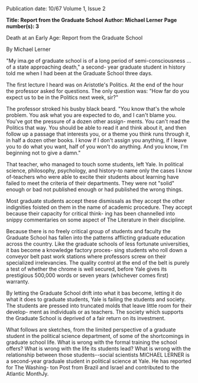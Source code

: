 Publication date: 10/67
Volume 1, Issue 2

**Title: Report from the Graduate School**
**Author: Michael Lerner**
**Page number(s): 3**

Death at an Early Age: 
Report from 
the Graduate School 

By Michael Lerner

"My ima.ge of graduate school is of a 
long period of semi-consciousness ... 
of a state approaching death," a second-
year graduate student in history told 
me when I had been at the Graduate 
School three days.


The first lecture I heard was on 
Aristotle's Politics. At the end of the 
hour the professor asked for questions. 
The only question was: "How far do 
you expect us to be in the Politics next 
week, sir?"


The professor stroked his busby black 
beard. "You know that's the whole 
problem. You ask what you are expected 
to do, and I can't blame you. You've got 
the pressure of a dozen other assign-
ments. You can't read the Politics that 
way. You should be able to read it and 
think about it, and then follow up a 
passage that interests you, or a theme 
you think runs through it, in half a 
dozen other books. I know if I don't 
assign you anything, if I leave you to do 
what you want, half of you won't do 
anything. And you know, I'm beginning 
not to give a damn."


That teacher, who managed to touch 
some students, left Yale. In political 
science, philosophy, psychology, and 
history-to name only the cases I know 
of-teachers who were able to excite 
their students about learning have failed 
to meet the criteria of their departments. 
They were not "solid" enough or bad 
not published enough or had published 
the wrong things.


Most graduate students accept these 
dismissals as they accept the other 
indignities foisted on them in the name 
of academic procedure. They accept 
because their capacity for critical think-
ing has been channelled into snippy 
commentaries on some aspect of The 
Literature in their discipline.


Because there is no freely critical 
group of students and faculty the 
Graduate School has fallen into the 
patterns afflicting graduate education 
across the country. Like the graduate 
schools of less fortunate universities, it 
bas become a knowledge factory proces-
sing students who roll down a conveyor 
belt past work stations where professors 
screw on their specialized irrelevancies. 
The quality control at the end of the belt 
is purely a test of whether the chrome 
is well secured, before Yale gives its 
prestigious 500,000 words or seven years 
(whichever comes first) warranty.


By letting the Graduate School drift 
into what it bas become, letting it do what 
it does to graduate students, Yale is 
failing the students and society. The 
students are pressed into truncated molds 
that leave little room for their develop-
ment as individuals or as teachers. The 
society which supports the Graduate 
School is deprived of a fair return on its 
investment.


What follows are sketches, from the 
limited perspective of a graduate student 
in the political science department, of 
some of the shortcomings in graduate 
school life. What is wrong with the 
formal training the school offers? What 
is wrong with the life its students lead? 
What is wrong with the relationship 
between those students--social scientists 
MICHAEL LERNER is a second-year 
graduale student in political science at 
Yale. He has reported for The Washing-
ton Post from Brazil and Israel and 
contributed to the Atlantic MonthJy.